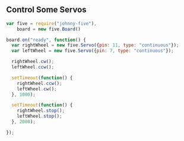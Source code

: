 ##  Control Some Servos

<style>
.reveal pre code {
    max-height: 600px;
}
</style>

```js
var five = require("johnny-five"),
    board = new five.Board()

board.on("ready", function() {
  var rightWheel = new five.Servo({pin: 11, type: "continuous"});
  var leftWheel = new five.Servo({pin: 7, type: "continuous"});

  rightWheel.cw();
  leftWheel.ccw();

  setTimeout(function() {
    rightWheel.ccw();
    leftWheel.cw();
  }, 1000);

  setTimeout(function() {
    rightWheel.stop();
    leftWheel.stop();
  }, 2000);

});
```
